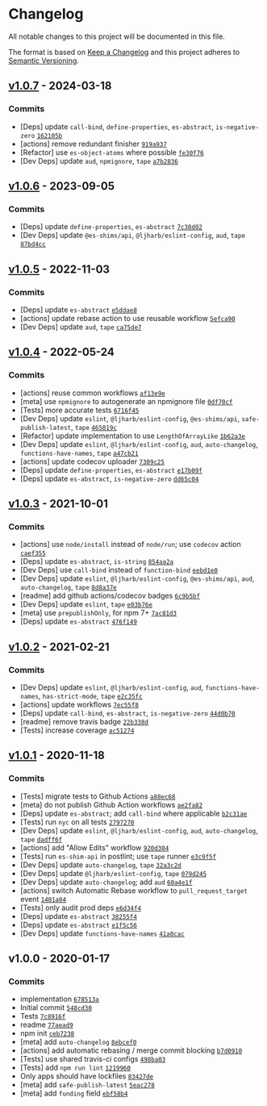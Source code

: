 # Changelog

All notable changes to this project will be documented in this file.

The format is based on [Keep a Changelog](https://keepachangelog.com/en/1.0.0/)
and this project adheres to [Semantic Versioning](https://semver.org/spec/v2.0.0.html).

## [v1.0.7](https://github.com/es-shims/Array.prototype.indexOf/compare/v1.0.6...v1.0.7) - 2024-03-18

### Commits

- [Deps] update `call-bind`, `define-properties`, `es-abstract`, `is-negative-zero` [`162105b`](https://github.com/es-shims/Array.prototype.indexOf/commit/162105b56fba0bc4c64cae1bb8f648e20f1429ae)
- [actions] remove redundant finisher [`919a937`](https://github.com/es-shims/Array.prototype.indexOf/commit/919a937bf0790d45bbf9c2e9ccd549cbf6319ad2)
- [Refactor] use `es-object-atoms` where possible [`fe30f76`](https://github.com/es-shims/Array.prototype.indexOf/commit/fe30f7658ceafb8fd3037c65cbb8f256877bd998)
- [Dev Deps] update `aud`, `npmignore`, `tape` [`a7b2836`](https://github.com/es-shims/Array.prototype.indexOf/commit/a7b2836f4e152d1dd2f1c9bf25b461544189a4f9)

## [v1.0.6](https://github.com/es-shims/Array.prototype.indexOf/compare/v1.0.5...v1.0.6) - 2023-09-05

### Commits

- [Deps] update `define-properties`, `es-abstract` [`7c38d02`](https://github.com/es-shims/Array.prototype.indexOf/commit/7c38d022df705b3782306921a354438da43139ca)
- [Dev Deps] update `@es-shims/api`, `@ljharb/eslint-config`, `aud`, `tape` [`87bd4cc`](https://github.com/es-shims/Array.prototype.indexOf/commit/87bd4cc6493606e1ddabd3beffd7c4455564fd60)

## [v1.0.5](https://github.com/es-shims/Array.prototype.indexOf/compare/v1.0.4...v1.0.5) - 2022-11-03

### Commits

- [Deps] update `es-abstract` [`e5ddae8`](https://github.com/es-shims/Array.prototype.indexOf/commit/e5ddae8ae10a5b7e65eab081ff6dddd23d0cd21c)
- [actions] update rebase action to use reusable workflow [`5efca90`](https://github.com/es-shims/Array.prototype.indexOf/commit/5efca9063d26f02a553fecf458789c123a90477f)
- [Dev Deps] update `aud`, `tape` [`ca75de7`](https://github.com/es-shims/Array.prototype.indexOf/commit/ca75de7c5a426f8276a3bb242ad79fb8d74c6ee5)

## [v1.0.4](https://github.com/es-shims/Array.prototype.indexOf/compare/v1.0.3...v1.0.4) - 2022-05-24

### Commits

- [actions] reuse common workflows [`af13e9e`](https://github.com/es-shims/Array.prototype.indexOf/commit/af13e9e68aef9bf699f903ccaf946cead1ae24e1)
- [meta] use `npmignore` to autogenerate an npmignore file [`0df70cf`](https://github.com/es-shims/Array.prototype.indexOf/commit/0df70cfc0e5d5256870714c2ad21bd4fff328b4f)
- [Tests] more accurate tests [`6716f45`](https://github.com/es-shims/Array.prototype.indexOf/commit/6716f457aecff21da0ea56f9fa9fded25643f306)
- [Dev Deps] update `eslint`, `@ljharb/eslint-config`, `@es-shims/api`, `safe-publish-latest`, `tape` [`465819c`](https://github.com/es-shims/Array.prototype.indexOf/commit/465819cfdf959167ccf8d118483952953b56fc66)
- [Refactor] update implementation to use `LengthOfArrayLike` [`1b62a3e`](https://github.com/es-shims/Array.prototype.indexOf/commit/1b62a3e8e2e8b3954bd96f94c61ff400a725093b)
- [Dev Deps] update `eslint`, `@ljharb/eslint-config`, `aud`, `auto-changelog`, `functions-have-names`, `tape` [`a47cb21`](https://github.com/es-shims/Array.prototype.indexOf/commit/a47cb2153fd3f0e3ce5e1c1ba43c0f4beb18064c)
- [actions] update codecov uploader [`7309c25`](https://github.com/es-shims/Array.prototype.indexOf/commit/7309c2560a58df24108f97d6b350a26757b02f92)
- [Deps] update `define-properties`, `es-abstract` [`e17b09f`](https://github.com/es-shims/Array.prototype.indexOf/commit/e17b09f0a3396afa3dd4a2d47104f6308374d8ac)
- [Deps] update `es-abstract`, `is-negative-zero` [`dd65c04`](https://github.com/es-shims/Array.prototype.indexOf/commit/dd65c0442ab26d6a25091142f08fba12f02b3ba6)

## [v1.0.3](https://github.com/es-shims/Array.prototype.indexOf/compare/v1.0.2...v1.0.3) - 2021-10-01

### Commits

- [actions] use `node/install` instead of `node/run`; use `codecov` action [`caef355`](https://github.com/es-shims/Array.prototype.indexOf/commit/caef3551a7c79a64f9b9aa6d052536c283d34d8a)
- [Deps] update `es-abstract`, `is-string` [`854aa2a`](https://github.com/es-shims/Array.prototype.indexOf/commit/854aa2a71494170f54fa0c10cb0896e8e3dde852)
- [Dev Deps] use `call-bind` instead of `function-bind` [`eebd1e0`](https://github.com/es-shims/Array.prototype.indexOf/commit/eebd1e033906d0b741a60a784c467e5769b85473)
- [Dev Deps] update `eslint`, `@ljharb/eslint-config`, `@es-shims/api`, `aud`, `auto-changelog`, `tape` [`8d8a37e`](https://github.com/es-shims/Array.prototype.indexOf/commit/8d8a37e8c9524fbbe1dd0563277f188b76497946)
- [readme] add github actions/codecov badges [`6c9b5bf`](https://github.com/es-shims/Array.prototype.indexOf/commit/6c9b5bfd15e344198f1155b77c3ff9ee6894a294)
- [Dev Deps] update `eslint`, `tape` [`e03b76e`](https://github.com/es-shims/Array.prototype.indexOf/commit/e03b76e3be3e40c4b0a15b79da4f1bf12c5f4e98)
- [meta] use `prepublishOnly`, for npm 7+ [`7ac81d3`](https://github.com/es-shims/Array.prototype.indexOf/commit/7ac81d35d8e823adfb31a2ecdc713056df703556)
- [Deps] update `es-abstract` [`476f149`](https://github.com/es-shims/Array.prototype.indexOf/commit/476f149db0d43cc7f90d51f4d37a0b0f35ea11e4)

## [v1.0.2](https://github.com/es-shims/Array.prototype.indexOf/compare/v1.0.1...v1.0.2) - 2021-02-21

### Commits

- [Dev Deps] update `eslint`, `@ljharb/eslint-config`, `aud`, `functions-have-names`, `has-strict-mode`, `tape` [`e2c35fc`](https://github.com/es-shims/Array.prototype.indexOf/commit/e2c35fc71e941315474eb87a2ba4a0565819ec8b)
- [actions] update workflows [`7ec55f8`](https://github.com/es-shims/Array.prototype.indexOf/commit/7ec55f80d786aff5b09ae76159454363363ad7c4)
- [Deps] update `call-bind`, `es-abstract`, `is-negative-zero` [`44d0b70`](https://github.com/es-shims/Array.prototype.indexOf/commit/44d0b703403b5a11582f59be2bddadb8a7c1bf94)
- [readme] remove travis badge [`22b338d`](https://github.com/es-shims/Array.prototype.indexOf/commit/22b338d0efe460df4a55bd2d794e63a5da88e753)
- [Tests] increase coverage [`ac51274`](https://github.com/es-shims/Array.prototype.indexOf/commit/ac5127451d59caa7be31c5626f6be324fcb92d77)

## [v1.0.1](https://github.com/es-shims/Array.prototype.indexOf/compare/v1.0.0...v1.0.1) - 2020-11-18

### Commits

- [Tests] migrate tests to Github Actions [`a88ec68`](https://github.com/es-shims/Array.prototype.indexOf/commit/a88ec68631dc107be5f7e9800be5a526319e2e6c)
- [meta] do not publish Github Action workflows [`ae2fa82`](https://github.com/es-shims/Array.prototype.indexOf/commit/ae2fa82da4dead7487e23972daf3fdfd3b995664)
- [Deps] update `es-abstract`; add `call-bind` where applicable [`b2c31ae`](https://github.com/es-shims/Array.prototype.indexOf/commit/b2c31ae60df2dc7d89feb41a621b1f4a29bcecb3)
- [Tests] run `nyc` on all tests [`2797270`](https://github.com/es-shims/Array.prototype.indexOf/commit/2797270ebf831e44c68904018b1fdc12c8afa24e)
- [Dev Deps] update `eslint`, `@ljharb/eslint-config`, `aud`, `auto-changelog`, `tape` [`dadff6f`](https://github.com/es-shims/Array.prototype.indexOf/commit/dadff6f731c482bc196029844832619101eca3c6)
- [actions] add "Allow Edits" workflow [`920d304`](https://github.com/es-shims/Array.prototype.indexOf/commit/920d3046012259043136366c84e7fd4acb15e246)
- [Tests] run `es-shim-api` in postlint; use `tape` runner [`e3c9f5f`](https://github.com/es-shims/Array.prototype.indexOf/commit/e3c9f5f83cb02422a8bf62e6f2c4c1909aeb8bfe)
- [Dev Deps] update `auto-changelog`, `tape` [`32a3c2d`](https://github.com/es-shims/Array.prototype.indexOf/commit/32a3c2d53b51b811aacbcafdbb569141af37e40e)
- [Dev Deps] update `@ljharb/eslint-config`, `tape` [`079d245`](https://github.com/es-shims/Array.prototype.indexOf/commit/079d245e6b21fd50709b192649bc48ac4922ea32)
- [Dev Deps] update `auto-changelog`; add `aud` [`60a4e1f`](https://github.com/es-shims/Array.prototype.indexOf/commit/60a4e1f722c209254a29328183ba3bc101494886)
- [actions] switch Automatic Rebase workflow to `pull_request_target` event [`1401a04`](https://github.com/es-shims/Array.prototype.indexOf/commit/1401a0458ce7269396c84b9f2ee0f6d5b25ac933)
- [Tests] only audit prod deps [`e6d34f4`](https://github.com/es-shims/Array.prototype.indexOf/commit/e6d34f4cfbb17953aed0fa56689a6dc96ef94db8)
- [Deps] update `es-abstract` [`38255f4`](https://github.com/es-shims/Array.prototype.indexOf/commit/38255f47d94273ca89deea4a1d3f658c5dde990b)
- [Deps] update `es-abstract` [`e1f5c56`](https://github.com/es-shims/Array.prototype.indexOf/commit/e1f5c56ece275c85e4d3758bf1182e7e9492fa6d)
- [Dev Deps] update `functions-have-names` [`41a0cac`](https://github.com/es-shims/Array.prototype.indexOf/commit/41a0cac515c7837c25fe2a9523312add559bef1f)

## v1.0.0 - 2020-01-17

### Commits

- implementation [`678513a`](https://github.com/es-shims/Array.prototype.indexOf/commit/678513a56a110b271608cef66e07d64d74e544de)
- Initial commit [`548cd30`](https://github.com/es-shims/Array.prototype.indexOf/commit/548cd3070439c735e06f71c4d879de35fa42a2d0)
- Tests [`7c8916f`](https://github.com/es-shims/Array.prototype.indexOf/commit/7c8916fc666c4030e307d13c1a03bb5b0faf1710)
- readme [`77aead9`](https://github.com/es-shims/Array.prototype.indexOf/commit/77aead97bf8863c57aa940b51cf54769b2fcac39)
- npm init [`ceb7238`](https://github.com/es-shims/Array.prototype.indexOf/commit/ceb7238d4dea046bcff131bdc229efd3f1a6dceb)
- [meta] add `auto-changelog` [`8ebcef0`](https://github.com/es-shims/Array.prototype.indexOf/commit/8ebcef0970f16e945f30eb8ffa457197e10105d3)
- [actions] add automatic rebasing / merge commit blocking [`b7d0910`](https://github.com/es-shims/Array.prototype.indexOf/commit/b7d0910bf94e712352174ca1c440bed25c50c038)
- [Tests] use shared travis-ci configs [`498ba03`](https://github.com/es-shims/Array.prototype.indexOf/commit/498ba0349c8eb4d2f643bd7199577ba76fedb94b)
- [Tests] add `npm run lint` [`1219960`](https://github.com/es-shims/Array.prototype.indexOf/commit/1219960d71a01042c31d3b548f16a11f63256af9)
- Only apps should have lockfiles [`83427de`](https://github.com/es-shims/Array.prototype.indexOf/commit/83427defa487ff84509e8edd537f1189b9bd043f)
- [meta] add `safe-publish-latest` [`5eac278`](https://github.com/es-shims/Array.prototype.indexOf/commit/5eac278b4db7119cc1e57e011228a8a711577b4d)
- [meta] add `funding` field [`ebf58b4`](https://github.com/es-shims/Array.prototype.indexOf/commit/ebf58b4ca9dae525b0df19c947e30a7f3bf7452b)

